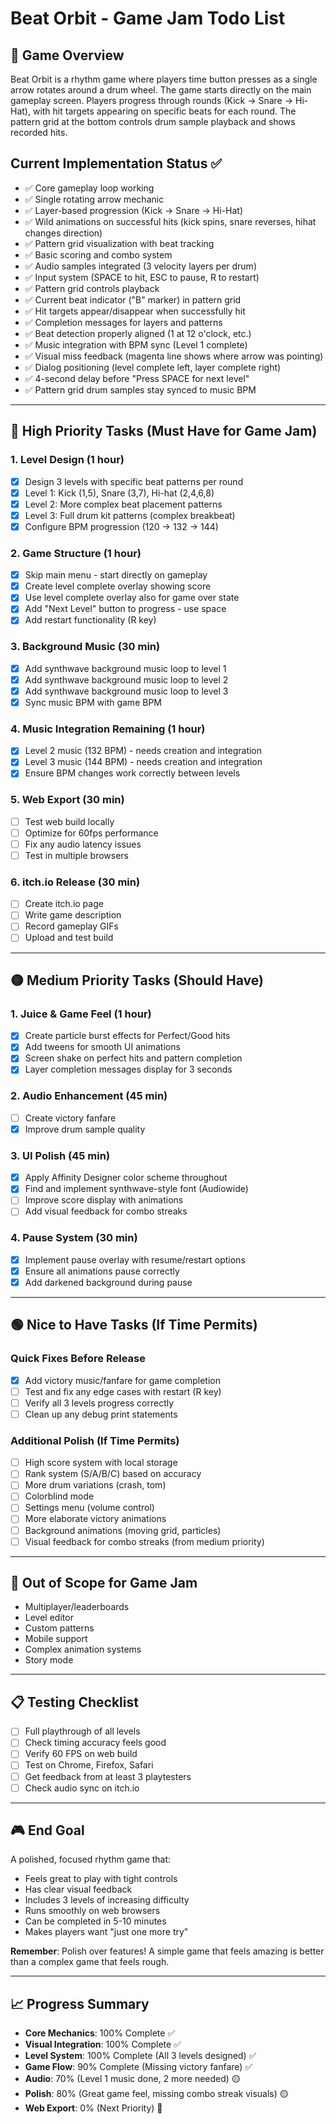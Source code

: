 # Beat Orbit - Game Jam Todo List

## 🎯 Game Overview
Beat Orbit is a rhythm game where players time button presses as a single arrow rotates around a drum wheel. The game starts directly on the main gameplay screen. Players progress through rounds (Kick → Snare → Hi-Hat), with hit targets appearing on specific beats for each round. The pattern grid at the bottom controls drum sample playback and shows recorded hits.

## Current Implementation Status ✅
- ✅ Core gameplay loop working
- ✅ Single rotating arrow mechanic
- ✅ Layer-based progression (Kick → Snare → Hi-Hat)
- ✅ Wild animations on successful hits (kick spins, snare reverses, hihat changes direction)
- ✅ Pattern grid visualization with beat tracking
- ✅ Basic scoring and combo system
- ✅ Audio samples integrated (3 velocity layers per drum)
- ✅ Input system (SPACE to hit, ESC to pause, R to restart)
- ✅ Pattern grid controls playback
- ✅ Current beat indicator ("B" marker) in pattern grid
- ✅ Hit targets appear/disappear when successfully hit
- ✅ Completion messages for layers and patterns
- ✅ Beat detection properly aligned (1 at 12 o'clock, etc.)
- ✅ Music integration with BPM sync (Level 1 complete)
- ✅ Visual miss feedback (magenta line shows where arrow was pointing)
- ✅ Dialog positioning (level complete left, layer complete right)
- ✅ 4-second delay before "Press SPACE for next level"
- ✅ Pattern grid drum samples stay synced to music BPM

---

## 🔴 High Priority Tasks (Must Have for Game Jam)


### 1. Level Design (1 hour)
- [X] Design 3 levels with specific beat patterns per round
- [X] Level 1: Kick (1,5), Snare (3,7), Hi-hat (2,4,6,8)
- [X] Level 2: More complex beat placement patterns
- [X] Level 3: Full drum kit patterns (complex breakbeat)
- [X] Configure BPM progression (120 → 132 → 144)

### 2. Game Structure (1 hour) 
- [X] Skip main menu - start directly on gameplay
- [X] Create level complete overlay showing score
- [X] Use level complete overlay also for game over state
- [X] Add "Next Level" button to progress - use space
- [X] Add restart functionality (R key)

### 3. Background Music (30 min)
- [X] Add synthwave background music loop to level 1
- [X] Add synthwave background music loop to level 2
- [X] Add synthwave background music loop to level 3
- [X] Sync music BPM with game BPM

### 4. Music Integration Remaining (1 hour)
- [X] Level 2 music (132 BPM) - needs creation and integration
- [X] Level 3 music (144 BPM) - needs creation and integration
- [X] Ensure BPM changes work correctly between levels

### 5. Web Export (30 min)
- [ ] Test web build locally
- [ ] Optimize for 60fps performance
- [ ] Fix any audio latency issues
- [ ] Test in multiple browsers

### 6. itch.io Release (30 min)
- [ ] Create itch.io page
- [ ] Write game description
- [ ] Record gameplay GIFs
- [ ] Upload and test build

---

## 🟡 Medium Priority Tasks (Should Have)

### 1. Juice & Game Feel (1 hour)
- [X] Create particle burst effects for Perfect/Good hits
- [X] Add tweens for smooth UI animations
- [X] Screen shake on perfect hits and pattern completion
- [X] Layer completion messages display for 3 seconds

### 2. Audio Enhancement (45 min)
- [ ] Create victory fanfare
- [X] Improve drum sample quality

### 3. UI Polish (45 min)
- [X] Apply Affinity Designer color scheme throughout
- [X] Find and implement synthwave-style font (Audiowide)
- [ ] Improve score display with animations
- [ ] Add visual feedback for combo streaks

### 4. Pause System (30 min)
- [X] Implement pause overlay with resume/restart options
- [X] Ensure all animations pause correctly
- [X] Add darkened background during pause

---

## 🟢 Nice to Have Tasks (If Time Permits)

### Quick Fixes Before Release
- [X] Add victory music/fanfare for game completion
- [ ] Test and fix any edge cases with restart (R key)
- [ ] Verify all 3 levels progress correctly
- [ ] Clean up any debug print statements

### Additional Polish (If Time Permits)
- [ ] High score system with local storage
- [ ] Rank system (S/A/B/C) based on accuracy
- [ ] More drum variations (crash, tom)
- [ ] Colorblind mode
- [ ] Settings menu (volume control)
- [ ] More elaborate victory animations
- [ ] Background animations (moving grid, particles)
- [ ] Visual feedback for combo streaks (from medium priority)

---

## 🚫 Out of Scope for Game Jam
- Multiplayer/leaderboards
- Level editor
- Custom patterns
- Mobile support
- Complex animation systems
- Story mode

---

## 📋 Testing Checklist
- [ ] Full playthrough of all levels
- [ ] Check timing accuracy feels good
- [ ] Verify 60 FPS on web build
- [ ] Test on Chrome, Firefox, Safari
- [ ] Get feedback from at least 3 playtesters
- [ ] Check audio sync on itch.io

---

## 🎮 End Goal
A polished, focused rhythm game that:
- Feels great to play with tight controls
- Has clear visual feedback
- Includes 3 levels of increasing difficulty
- Runs smoothly on web browsers
- Can be completed in 5-10 minutes
- Makes players want "just one more try"

**Remember**: Polish over features! A simple game that feels amazing is better than a complex game that feels rough.

---

## 📈 Progress Summary
- **Core Mechanics**: 100% Complete ✅
- **Visual Integration**: 100% Complete ✅
- **Level System**: 100% Complete (All 3 levels designed) ✅
- **Game Flow**: 90% Complete (Missing victory fanfare) ✅
- **Audio**: 70% (Level 1 music done, 2 more needed) 🟡
- **Polish**: 80% (Great game feel, missing combo streak visuals) 🟡
- **Web Export**: 0% (Next Priority) 🔴